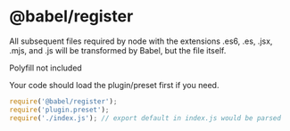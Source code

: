 
# @babel/register

All subsequent files required by node with the extensions .es6, .es, .jsx, .mjs, and .js will be transformed by Babel, but the file itself.

Polyfill not included

Your code should load the plugin/preset first if you need.

```js
require('@babel/register');
require('plugin.preset');
require('./index.js'); // export default in index.js would be parsed
```